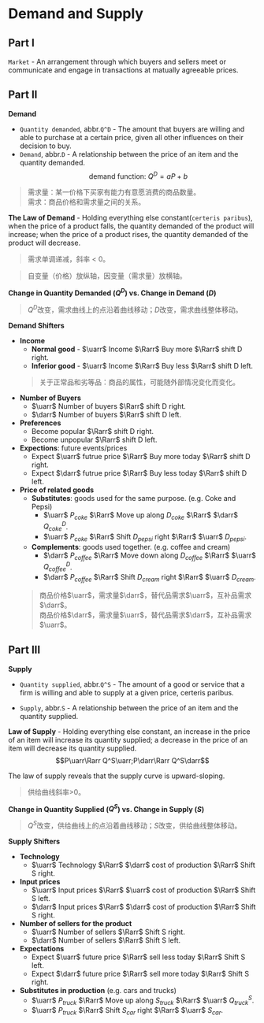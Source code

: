 # Demand and Supply

## Part I

`Market` - An arrangement through which buyers and sellers meet or communicate and engage in transactions at matually agreeable prices.

## Part II

**Demand**
- `Quantity demanded`, abbr.`Q^D` - The amount that buyers are willing and able to purchase at a certain price, given all other influences on their decision to buy.
- `Demand`, abbr.`D` - A relationship between the price of an item and the quantity demanded.
$$\text{demand function: }Q^D = aP+b$$

> 需求量：某一价格下买家有能力有意愿消费的商品数量。<br>
> 需求：商品价格和需求量之间的关系。

**The Law of Demand** - Holding everything else constant(`certeris paribus`), when the price of a product falls, the quantity demanded of the product will increase; when the price of a product rises, the quantity demanded of the product will decrease.

> 需求单调递减，斜率 \< 0。

> 自变量（价格）放纵轴，因变量（需求量）放横轴。

**Change in Quantity Demanded \($Q^D$\) vs. Change in Demand \($D$\)**
> $Q^D$改变，需求曲线上的点沿着曲线移动；$D$改变，需求曲线整体移动。

**Demand Shifters**
- **Income**
    - **Normal good** - $\uarr$ Income $\Rarr$ Buy more $\Rarr$ shift D right.
    - **Inferior good** - $\uarr$ Income $\Rarr$ Buy less $\Rarr$ shift D left.
    > 关于正常品和劣等品：商品的属性，可能随外部情况变化而变化。
- **Number of Buyers**
    - $\uarr$ Number of buyers $\Rarr$ shift D right.
    - $\darr$ Number of buyers $\Rarr$ shift D left.
- **Preferences**
    - Become popular $\Rarr$ shift D right.
    - Become unpopular $\Rarr$ shift D left.
- **Expections**: future events/prices
    - Expect $\uarr$ futrue price $\Rarr$ Buy more today $\Rarr$ shift D right.
    - Expect $\darr$ futrue price $\Rarr$ Buy less today $\Rarr$ shift D left.
- **Price of related goods**
    - **Substitutes**: goods used for the same purpose. \(e.g. Coke and Pepsi\)
        - $\uarr$ $P_{coke}$ $\Rarr$ Move up along $D_{coke}$ $\Rarr$ $\darr$ $Q^D_{coke}$.
        - $\uarr$ $P_{coke}$ $\Rarr$ Shift $D_{pepsi}$ right $\Rarr$ $\uarr$ $D_{pepsi}$.
    - **Complements**: goods used together. \(e.g. coffee and cream\)
        - $\darr$ $P_{coffee}$ $\Rarr$ Move down along $D_{coffee}$ $\Rarr$ $\uarr$ $Q^D_{coffee}$.
        - $\darr$ $P_{coffee}$ $\Rarr$ Shift $D_{cream}$ right $\Rarr$ $\uarr$ $D_{cream}$.
    > 商品价格$\uarr$，需求量$\darr$，替代品需求$\uarr$，互补品需求$\darr$。<br>商品价格$\darr$，需求量$\uarr$，替代品需求$\darr$，互补品需求$\uarr$。

## Part III

**Supply**

- `Quantity supplied`, abbr.`Q^S` - The amount of a good or service that a firm is willing and able to supply at a given price, certeris paribus.

- `Supply`, abbr.`S` - A relationship between the price of an item and the quantity supplied.

**Law of Supply** - Holding everything else constant, an increase in the price of an item will increase its quantity supplied; a decrease in the price of an item will decrease its quantity supplied.
$$P\uarr\Rarr Q^S\uarr;P\darr\Rarr Q^S\darr$$

The law of supply reveals that the supply curve is upward-sloping.

> 供给曲线斜率\>0。

**Change in Quantity Supplied \($Q^S$) vs. Change in Supply \($S$\)**
> $Q^S$改变，供给曲线上的点沿着曲线移动；$S$改变，供给曲线整体移动。

**Supply Shifters**
- **Technology**
    - $\uarr$ Technology $\Rarr$ $\darr$ cost of production $\Rarr$ Shift S right.
- **Input prices**
    - $\uarr$ Input prices $\Rarr$ $\uarr$ cost of production $\Rarr$ Shift S left.
    - $\darr$ Input prices $\Rarr$ $\darr$ cost of production $\Rarr$ Shift S right.
- **Number of sellers for the product**
    - $\uarr$ Number of sellers $\Rarr$ Shift S right.
    - $\darr$ Number of sellers $\Rarr$ Shift S left.
- **Expectations**
    - Expect $\uarr$ future price $\Rarr$ sell less today $\Rarr$ Shift S left.
    - Expect $\darr$ future price $\Rarr$ sell more today $\Rarr$ Shift S right.
- **Substitutes in production** (e.g. cars and trucks)
    - $\uarr$ $P_{truck}$ $\Rarr$ Move up along $S_{truck}$ $\Rarr$ $\uarr$ $Q^S_{truck}$.
    - $\uarr$ $P_{truck}$ $\Rarr$ Shift $S_{car}$ right $\Rarr$ $\uarr$ $S_{car}$.
